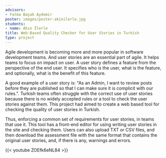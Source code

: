 ```yaml
---
advisors:
- Fatma Başak Aydemir
poster: images/poster-akinilerle.jpg
students:
- name: Akın İlerle
title: Web-Based Quality Checker for User Stories in Turkish
type: project
---
```


Agile development is becoming more and more popular in software development teams. And user stories are an essential part of agile. It helps teams to focus on impact on user. A user story defines a feature from the perspective of the end user. It specifies who is the user, what is the feature, and optionally, what is the benefit of this feature.  

 A good example of a user story is: "As an Admin, I want to review posts before they are published so that I can make sure it is complicit with our rules.". Turkish teams often struggle with the correct use of user stories because there is no widely accepted rules or a tool to check the user stories against them. This project had aimed to create a web based tool for checking the quality of user stories in Turkish.  

 Thus, enforcing a common set of requirements for user stories, in teams that use it. This tool has a front-end editor for using writing user stories in the site and checking them. Users can also upload TXT or CSV files, and then download the assessment file with the same format that contains the original user stories, and, if there is any, warnings and errors.


{{< youtube ZOEfk6eNL84 >}}